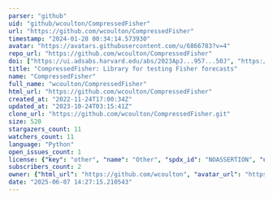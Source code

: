 ```yaml
---
parser: "github"
uid: "github/wcoulton/CompressedFisher"
url: "https://github.com/wcoulton/CompressedFisher"
timestamp: "2024-01-28 00:34:14.573930"
avatar: "https://avatars.githubusercontent.com/u/6866783?v=4"
repo_url: "https://github.com/wcoulton/CompressedFisher"
doi: ["https://ui.adsabs.harvard.edu/abs/2023ApJ...957...50J", "https://ui.adsabs.harvard.edu/abs/2023arXiv230508994C", "https://ui.adsabs.harvard.edu/abs/2023ascl.soft12008C/abstract"]
title: "CompressedFisher: Library for testing Fisher forecasts"
name: "CompressedFisher"
full_name: "wcoulton/CompressedFisher"
html_url: "https://github.com/wcoulton/CompressedFisher"
created_at: "2022-11-24T17:00:34Z"
updated_at: "2023-10-24T03:15:41Z"
clone_url: "https://github.com/wcoulton/CompressedFisher.git"
size: 520
stargazers_count: 11
watchers_count: 11
language: "Python"
open_issues_count: 1
license: {"key": "other", "name": "Other", "spdx_id": "NOASSERTION", "url": null, "node_id": "MDc6TGljZW5zZTA="}
subscribers_count: 2
owner: {"html_url": "https://github.com/wcoulton", "avatar_url": "https://avatars.githubusercontent.com/u/6866783?v=4", "login": "wcoulton", "type": "User"}
date: "2025-06-07 14:27:15.210543"
---
```

